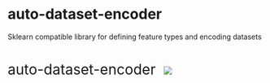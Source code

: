 # auto-dataset-encoder
Sklearn compatible library for defining feature types and encoding datasets

<h1 style="font-weight:normal">
  auto-dataset-encoder&nbsp;
  <a href="https://github.com/dmforit/auto-dataset-encoder"><img src=https://badgen.net/badge/auto-dataset-encoder/start/087c08></a>
</h1>
